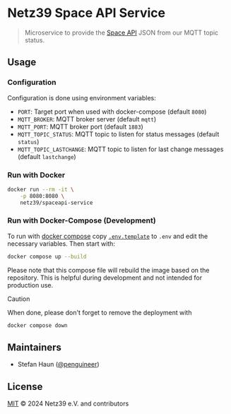 # Netz39 Space API Service

> Microservice to provide the [Space API](https://spaceapi.io/) JSON from our MQTT topic status.

## Usage

### Configuration

Configuration is done using environment variables:

* `PORT`: Target port when used with docker-compose (default `8080`)
* `MQTT_BROKER`: MQTT broker server (default `mqtt`)
* `MQTT_PORT`: MQTT broker port (default `1883`)
* `MQTT_TOPIC_STATUS`: MQTT topic to listen for status messages (default `status`)
* `MQTT_TOPIC_LASTCHANGE`: MQTT topic to listen for last change messages (default `lastchange`)


### Run with Docker

```bash
docker run --rm -it \
    -p 8080:8080 \
    netz39/spaceapi-service
```

### Run with Docker-Compose (Development)

To run with [docker compose](https://docs.docker.com/compose/) copy  [`.env.template`](.env.template) to `.env` and edit the necessary variables. Then start with:

```bash
docker compose up --build
```

Please note that this compose file will rebuild the image based on the repository. This is helpful during development and not intended for production use.

> [!CAUTION]
> When done, please don't forget to remove the deployment with
> ```bash
> docker compose down
> ```

## Maintainers

* Stefan Haun ([@penguineer](https://github.com/penguineer))


## License

[MIT](LICENSE.txt) © 2024 Netz39 e.V. and contributors
